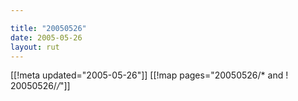 ```yaml
---

title: "20050526"
date: 2005-05-26
layout: rut
---
```


[[!meta updated="2005-05-26"]]
[[!map pages="20050526/* and ! 20050526/*/*"]]
